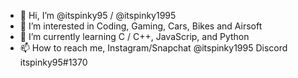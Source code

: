 - 👋 Hi, I’m @itspinky95 / @itspinky1995 
- 👀 I’m interested in Coding, Gaming, Cars, Bikes and Airsoft
- 🌱 I’m currently learning C / C++, JavaScrip, and Python
- 📫 How to reach me, Instagram/Snapchat @itspinky1995 Discord itspinky95#1370 
